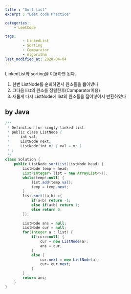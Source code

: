 ```yaml
---
title : "Sort list"
excerpt : "Leet code Practice"

categories:
    - LeetCode

tags:
        - LinkedList
        - Sorting
        - Comparator
        - Algorithm
last_modified_at: 2020-04-04
---
```


LinkedList와 sorting을 이용하면 된다.  
1. 한번 ListNode를 순회하면서 원소들을 뽑아냈다  
2. 그다음 list의 원소를 정렬한후(Comparator이용)  
3. 새롭게 다시 ListNode에 list의 원소들을 집어넣어서 반환하였다   

## by Java

```java
/**
 * Definition for singly-linked list.
 * public class ListNode {
 *     int val;
 *     ListNode next;
 *     ListNode(int x) { val = x; }
 * }
 */
class Solution {
    public ListNode sortList(ListNode head) {
        ListNode temp = head;
        List<Integer> list = new ArrayList<>();
        while(temp!=null) {
            list.add(temp.val);
            temp = temp.next;
        }
        list.sort((a,b)->{
            if(a<b) return -1;
            else if(a>b) return 1;
            else return 0;
        });
        
        ListNode ans = null;
        ListNode cur = null;
        for(Integer a : list) {
            if(cur==null) {
                cur = new ListNode(a);
                ans = cur;
            }
            else {
                cur.next = new ListNode(a);
                cur= cur.next;
            }
        }
        return ans;
    }
}
```